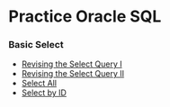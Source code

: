 # Practice Oracle SQL

### Basic Select
- [Revising the Select Query I](https://www.hackerrank.com/challenges/revising-the-select-query/problem)
- [Revising the Select Query II](https://www.hackerrank.com/challenges/revising-the-select-query-2/problem)
- [Select All](https://www.hackerrank.com/challenges/select-all-sql/problem)
- [Select by ID](https://www.hackerrank.com/challenges/select-by-id/problem)